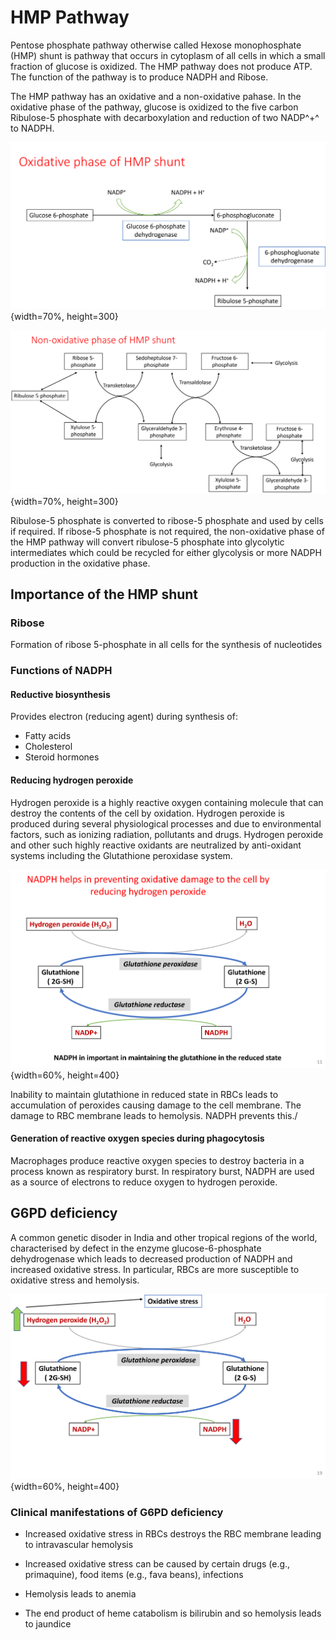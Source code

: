 # HMP Pathway

Pentose phosphate pathway otherwise called Hexose monophosphate (HMP) shunt is pathway that occurs in cytoplasm of all cells in which a small fraction of glucose is oxidized. The HMP pathway does not produce ATP. The function of the pathway is to produce NADPH and Ribose.

The HMP pathway has an oxidative and a non-oxidative pahase. In the oxidative phase of the pathway, glucose is oxidized to the five carbon Ribulose-5 phosphate with decarboxylation and reduction of two NADP^+^ to NADPH.

![](Images/hmp1.png){width=70%, height=300}


![](Images/hmp2.png){width=70%, height=300}


Ribulose-5 phosphate is converted to ribose-5 phosphate and used by cells if required. If ribose-5 phosphate is not required, the non-oxidative phase of the HMP pathway will convert ribulose-5 phosphate into glycolytic intermediates which could be recycled for either glycolysis or more NADPH production in the oxidative phase.


## Importance of the HMP shunt

### Ribose

Formation of ribose 5-phosphate in all cells for the synthesis of nucleotides


### Functions of NADPH

#### Reductive biosynthesis

Provides electron (reducing agent) during synthesis of: 

 - Fatty acids
 - Cholesterol 
 - Steroid hormones


#### Reducing hydrogen peroxide

Hydrogen peroxide is a highly reactive oxygen containing molecule that can destroy the contents of the cell by oxidation. Hydrogen peroxide is produced during several physiological processes and due to environmental factors, such as ionizing radiation,  pollutants and drugs. Hydrogen peroxide and other such highly reactive oxidants are neutralized by anti-oxidant systems including the Glutathione peroxidase system.

![](Images/Glutathione.png){width=60%, height=400}

Inability to maintain glutathione in reduced state in RBCs leads to accumulation of peroxides causing damage to the cell membrane. The damage to RBC membrane leads to hemolysis. NADPH prevents this./

#### Generation of reactive oxygen species during phagocytosis

Macrophages produce reactive oxygen species to destroy bacteria in a process known as respiratory burst. In respiratory burst, NADPH are used as a source of electrons to reduce oxygen to hydrogen peroxide.

## G6PD deficiency

A common genetic disoder in India and other tropical regions of the world, characterised by defect in the enzyme glucose-6-phosphate dehydrogenase which leads to decreased production of NADPH and increased oxidative stress. In particular, RBCs are more susceptible to oxidative stress and hemolysis. 

![](Images/G6PD.png){width=60%, height=400}


### Clinical manifestations of G6PD deficiency

 - Increased oxidative stress in RBCs destroys the RBC membrane leading to intravascular hemolysis

 - Increased oxidative stress can be caused by certain drugs (e.g., primaquine), food items (e.g., fava beans), infections

 - Hemolysis leads to anemia

 - The end product of heme catabolism is bilirubin and so hemolysis leads to jaundice


